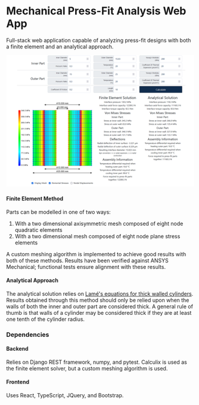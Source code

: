 
# Mechanical Press-Fit Analysis Web App
Full-stack web application capable of analyzing press-fit designs with both a finite element and an analytical approach. 

![UI Overview](https://raw.githubusercontent.com/slehmann1/PressFits/master/SupportingInfo/UIOverview.PNG)
#### Finite Element Method
Parts can be modelled in one of two ways:

 1. With a two dimensional axisymmetric mesh composed of eight node quadratic elements
 2. With a two dimensional mesh composed of eight node plane stress elements
 
A custom meshing algorithm is implemented to achieve good results with both of these methods. Results have been verified against ANSYS Mechanical; functional tests ensure alignment with these results.
#### Analytical Approach
The analytical solution relies on [Lamé's equations for thick walled cylinders](https://courses.washington.edu/me354a/Thick%20Walled%20Cylinders.pdf). Results obtained through this method should only be relied upon when the walls of both the inner and outer part are considered thick. A general rule of thumb is that walls of a cylinder may be considered thick if they are at least one tenth of the cylinder radius.

### Dependencies

#### Backend
Relies on Django REST framework, numpy, and pytest. 
Calculix is used as the finite element solver, but a custom meshing algorithm is used. 

#### Frontend
Uses React, TypeScript, JQuery, and Bootstrap. 
